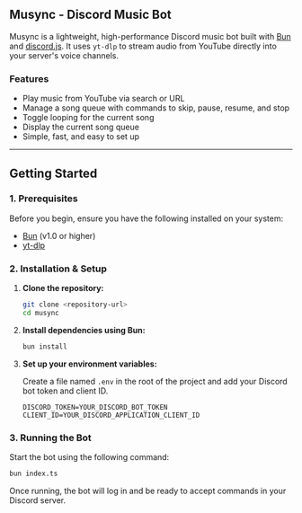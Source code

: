 ## Musync - Discord Music Bot

Musync is a lightweight, high-performance Discord music bot built with [Bun](https://bun.sh) and [discord.js](https://discord.js.org). It uses `yt-dlp` to stream audio from YouTube directly into your server's voice channels.

### Features

- Play music from YouTube via search or URL
- Manage a song queue with commands to skip, pause, resume, and stop
- Toggle looping for the current song
- Display the current song queue
- Simple, fast, and easy to set up

---

## Getting Started

### 1. Prerequisites

Before you begin, ensure you have the following installed on your system:

- [Bun](https://bun.sh/docs/installation) (v1.0 or higher)
- [yt-dlp](https://github.com/yt-dlp/yt-dlp#installation)

### 2. Installation & Setup

1.  **Clone the repository:**
    ```bash
    git clone <repository-url>
    cd musync
    ```

2.  **Install dependencies using Bun:**
    ```bash
    bun install
    ```

3.  **Set up your environment variables:**

    Create a file named `.env` in the root of the project and add your Discord bot token and client ID.

    ```env
    DISCORD_TOKEN=YOUR_DISCORD_BOT_TOKEN
    CLIENT_ID=YOUR_DISCORD_APPLICATION_CLIENT_ID
    ```

### 3. Running the Bot

Start the bot using the following command:

```bash
bun index.ts
```

Once running, the bot will log in and be ready to accept commands in your Discord server.